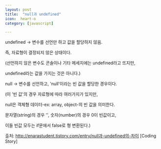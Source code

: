 ```yaml
---
layout: post
title:  "null과 undefined"
icon:  heart-o
category: [javascript]

---
```


undefined -> 변수를 선언만 하고 값을 할당하지 않음.

즉, 자료형이 결정되지 않은 상태이다.

(선언하지 않은 변수도 콘솔이나 기타 메세지에는 undefined라고 뜨지만,

undefined라는 값을 가지는 것은 아니다.)

null -> 변수를 선언하고, 'null'이라는 빈 값을 할당한 경우이다.

(이 '빈 값'의 경우 자료형에 따라 여러가지가 있지만,

null은 객체형 데이터-ex: array, object-의 빈 값을 의미한다.

문자열(string)의 경우 '', 숫자(number)의 경우 0이 빈값이고,

이들 빈값 모두는 if문에서 false로 형 변환된다.)



출처: http://enarastudent.tistory.com/entry/null과-undefined의-차이 [Coding Story]
